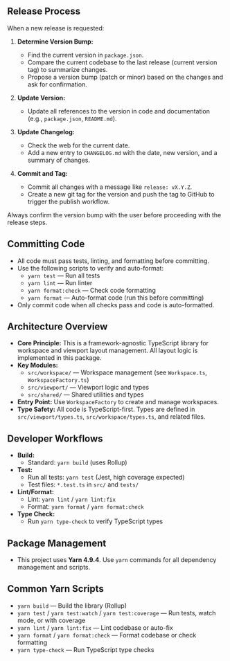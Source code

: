 ## Release Process

When a new release is requested:

1. **Determine Version Bump:**
   - Find the current version in `package.json`.
   - Compare the current codebase to the last release (current version tag) to summarize changes.
   - Propose a version bump (patch or minor) based on the changes and ask for confirmation.

2. **Update Version:**
   - Update all references to the version in code and documentation (e.g., `package.json`, `README.md`).

3. **Update Changelog:**
   - Check the web for the current date.
   - Add a new entry to `CHANGELOG.md` with the date, new version, and a summary of changes.

4. **Commit and Tag:**
   - Commit all changes with a message like `release: vX.Y.Z`.
   - Create a new git tag for the version and push the tag to GitHub to trigger the publish workflow.

Always confirm the version bump with the user before proceeding with the release steps.

## Committing Code

- All code must pass tests, linting, and formatting before committing.
- Use the following scripts to verify and auto-format:
  - `yarn test` — Run all tests
  - `yarn lint` — Run linter
  - `yarn format:check` — Check code formatting
  - `yarn format` — Auto-format code (run this before committing)
- Only commit code when all checks pass and code is auto-formatted.

## Architecture Overview

- **Core Principle:** This is a framework-agnostic TypeScript library for workspace and viewport layout management. All layout logic is implemented in this package.
- **Key Modules:**
  - `src/workspace/` — Workspace management (see `Workspace.ts`, `WorkspaceFactory.ts`)
  - `src/viewport/` — Viewport logic and types
  - `src/shared/` — Shared utilities and types
- **Entry Point:** Use `WorkspaceFactory` to create and manage workspaces.
- **Type Safety:** All code is TypeScript-first. Types are defined in `src/viewport/types.ts`, `src/workspace/types.ts`, and related files.

## Developer Workflows

- **Build:**
  - Standard: `yarn build` (uses Rollup)
- **Test:**
  - Run all tests: `yarn test` (Jest, high coverage expected)
  - Test files: `*.test.ts` in `src/` and `tests/`
- **Lint/Format:**
  - Lint: `yarn lint` / `yarn lint:fix`
  - Format: `yarn format` / `yarn format:check`
- **Type Check:**
  - Run `yarn type-check` to verify TypeScript types

## Package Management

- This project uses **Yarn 4.9.4**. Use `yarn` commands for all dependency management and scripts.

## Common Yarn Scripts

- `yarn build` — Build the library (Rollup)
- `yarn test` / `yarn test:watch` / `yarn test:coverage` — Run tests, watch mode, or with coverage
- `yarn lint` / `yarn lint:fix` — Lint codebase or auto-fix
- `yarn format` / `yarn format:check` — Format codebase or check formatting
- `yarn type-check` — Run TypeScript type checks


